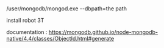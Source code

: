 #
/user/mongodb/mongod.exe --dbpath=the path

install robot 3T

documentation : https://mongodb.github.io/node-mongodb-native/4.4/classes/ObjectId.html#generate
